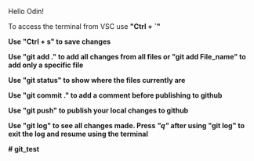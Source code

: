 Hello Odin!
<p>To access the terminal from VSC use <strong>"Ctrl + `"</storng></p>
<p>Use <strong>"Ctrl + s"</strong> to save changes</p>
<p>Use <strong>"git add ."</strong> to add all changes from all files or <strong>"git add File_name"</strong> to add only a specific file</p>
<p>Use <strong>"git status"</strong> to show where the files currently are</p> 
<p>Use <strong>"git commit ."</strong> to add a comment before publishing to github</p>
<p>Use <strong>"git push"</strong> to publish your local changes to github</p>
<p>Use <strong>"git log"</strong> to see all changes made. Press <em>"q"</em> after using "git log" to exit the log and resume using the terminal</p>
# git_test